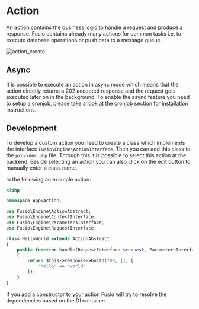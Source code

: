 
# Action

An action contains the business logic to handle a request and produce a response. Fusio contains already many actions
for common tasks i.e. to execute database operations or push data to a message queue.

![action_create](/img/backend/api/action_create.png)

## Async

It is possible to execute an action in async mode which means that the action directly returns a 202 accepted response
and the request gets executed later on in the background. To enable the async feature you need to setup a cronjob,
please take a look at the [cronjob](../cronjob) section for installation instructions.

## Development

To develop a custom action you need to create a class which implements the interface `Fusio\Engine\ActionInterface`.
Then you can add this class to the `provider.php` file. Through this it is possible to select this action at the
backend. Beside selecting an action you can also click on the edit button to manually enter a class name.

In the following an example action:

```php
<?php

namespace App\Action;

use Fusio\Engine\ActionAbstract;
use Fusio\Engine\ContextInterface;
use Fusio\Engine\ParametersInterface;
use Fusio\Engine\RequestInterface;

class HelloWorld extends ActionAbstract
{
    public function handle(RequestInterface $request, ParametersInterface $configuration, ContextInterface $context): mixed
    {
        return $this->response->build(200, [], [
            'hello' => 'world'
        ]);
    }
}

```

If you add a constructor to your action Fusio will try to resolve the dependencies based on the DI container.
